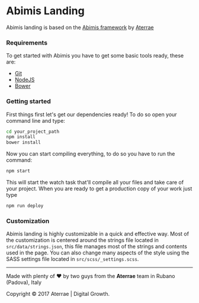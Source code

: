 # Abimis Landing
Abimis landing is based on the [Abimis framework](https://https://github.com/aterrae/abimis) by [Aterrae](https://aterrae.com)

### Requirements
To get started with Abimis you have to get some basic tools ready, these are:
- [Git](https://git-scm.com/)
- [NodeJS](https://nodejs.org/en/)
- [Bower](https://bower.io)

### Getting started
First things first let's get our dependencies ready!
To do so open your command line and type:
```bash
cd your_project_path
npm install
bower install
```
Now you can start compiling everything, to do so you have to run the command:
```bash
npm start
```
This will start the watch task that'll compile all your files and take care of your project.
When you are ready to get a production copy of your work just type
```bash
npm run deploy
```

### Customization
Abimis landing is highly customizable in a quick and effective way.
Most of the customization is centered around the strings file located in `src/data/strings.json`, this file manages most of the strings and contents used in the page.
You can also change many aspects of the style using the SASS settings file located in `src/scss/_settings.scss`.

---
Made with plenty of ❤️ by two guys from the **Aterrae** team in Rubano (Padova), Italy

Copyright © 2017 Aterrae | Digital Growth.
